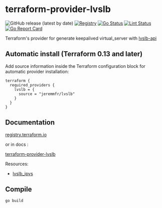 # terraform-provider-lvslb

![GitHub release (latest by date)](https://img.shields.io/github/v/release/jeremmfr/terraform-provider-lvslb)
[![Registry](https://img.shields.io/badge/registry-doc%40latest-lightgrey?logo=terraform)](https://registry.terraform.io/providers/jeremmfr/lvslb/latest/docs)
[![Go Status](https://github.com/jeremmfr/terraform-provider-lvslb/workflows/Go%20Tests/badge.svg)](https://github.com/jeremmfr/terraform-provider-lvslb/actions)
[![Lint Status](https://github.com/jeremmfr/terraform-provider-lvslb/workflows/GolangCI-Lint/badge.svg)](https://github.com/jeremmfr/terraform-provider-lvslb/actions)
[![Go Report Card](https://goreportcard.com/badge/github.com/jeremmfr/terraform-provider-lvslb)](https://goreportcard.com/report/github.com/jeremmfr/terraform-provider-lvslb)

Terraform's provider for generate keepalived virtual_server with [lvslb-api](https://github.com/jeremmfr/lvslb-api)

## Automatic install (Terraform 0.13 and later)

Add source information inside the Terraform configuration block for automatic provider installation:

```hcl
terraform {
  required_providers {
    lvslb = {
      source = "jeremmfr/lvslb"
    }
  }
}
```

## Documentation

[registry.terraform.io](https://registry.terraform.io/providers/jeremmfr/lvslb/latest/docs)

or in docs :

[terraform-provider-lvslb](docs/index.md)  

Resources:

* [lvslb_ipvs](docs/resources/ipvs.md)

## Compile

```shell
go build
```
